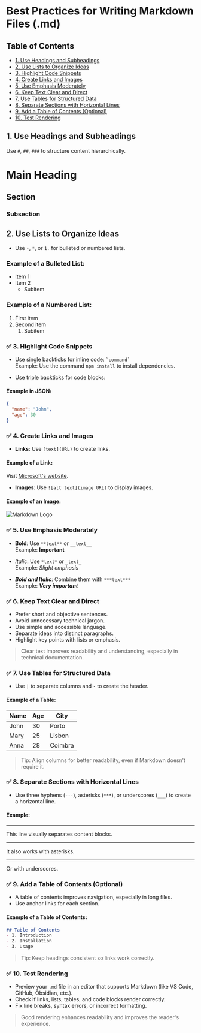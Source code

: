 # Best Practices for Writing Markdown Files (.md)  

## Table of Contents  
- [1. Use Headings and Subheadings](#1-use-headings-and-subheadings)  
- [2. Use Lists to Organize Ideas](#2-use-lists-to-organize-ideas)  
- [3. Highlight Code Snippets](#3-highlight-code-snippets)  
- [4. Create Links and Images](#4-create-links-and-images)  
- [5. Use Emphasis Moderately](#5-use-emphasis-moderately)  
- [6. Keep Text Clear and Direct](#6-keep-text-clear-and-direct)  
- [7. Use Tables for Structured Data](#7-use-tables-for-structured-data)  
- [8. Separate Sections with Horizontal Lines](#8-separate-sections-with-horizontal-lines)  
- [9. Add a Table of Contents (Optional)](#9-add-a-table-of-contents-optional)  
- [10. Test Rendering](#10-test-rendering)  

## 1. Use Headings and Subheadings  
Use `#`, `##`, `###` to structure content hierarchically.  

# Main Heading  
## Section  
### Subsection  

## 2. Use Lists to Organize Ideas  
- Use `-`, `*`, or `1.` for bulleted or numbered lists.  

### Example of a Bulleted List:  
- Item 1  
- Item 2  
  - Subitem  

### Example of a Numbered List:  
1. First item  
2. Second item  
   1. Subitem  

### ✅ 3. Highlight Code Snippets  

- Use single backticks for inline code: `` `command` ``  
  Example: Use the command `npm install` to install dependencies.  

- Use triple backticks for code blocks:  

#### Example in JSON:  
```json  
{  
  "name": "John",  
  "age": 30  
}  
```  

### ✅ 4. Create Links and Images  

- **Links**: Use `[text](URL)` to create links.  

#### Example of a Link:  
Visit [Microsoft's website](https://www.microsoft.com).  

- **Images**: Use `![alt text](image URL)` to display images.  

#### Example of an Image:  
![Markdown Logo](https://markdownlogo.com)  

### ✅ 5. Use Emphasis Moderately  

- **Bold**: Use `**text**` or `__text__`  
  Example: **Important**  

- *Italic*: Use `*text*` or `_text_`  
  Example: *Slight emphasis*  

- ***Bold and Italic***: Combine them with `***text***`  
  Example: ***Very important***  

### ✅ 6. Keep Text Clear and Direct  

- Prefer short and objective sentences.  
- Avoid unnecessary technical jargon.  
- Use simple and accessible language.  
- Separate ideas into distinct paragraphs.  
- Highlight key points with lists or emphasis.  

> Clear text improves readability and understanding, especially in technical documentation.  

### ✅ 7. Use Tables for Structured Data  

- Use `|` to separate columns and `-` to create the header.  

#### Example of a Table:  

| Name      | Age  | City         |  
|-----------|------|--------------|  
| John      | 30   | Porto        |  
| Mary      | 25   | Lisbon       |  
| Anna      | 28   | Coimbra      |  

> Tip: Align columns for better readability, even if Markdown doesn’t require it.  

### ✅ 8. Separate Sections with Horizontal Lines  

- Use three hyphens (`---`), asterisks (`***`), or underscores (`___`) to create a horizontal line.  

#### Example:  

---  

This line visually separates content blocks.  

***  

It also works with asterisks.  

___  

Or with underscores.  

### ✅ 9. Add a Table of Contents (Optional)  

- A table of contents improves navigation, especially in long files.  
- Use anchor links for each section.  

#### Example of a Table of Contents:  

```markdown  
## Table of Contents  
- 1. Introduction  
- 2. Installation  
- 3. Usage  
```  

> Tip: Keep headings consistent so links work correctly.  

### ✅ 10. Test Rendering  

- Preview your `.md` file in an editor that supports Markdown (like VS Code, GitHub, Obsidian, etc.).  
- Check if links, lists, tables, and code blocks render correctly.  
- Fix line breaks, syntax errors, or incorrect formatting.  

> Good rendering enhances readability and improves the reader's experience.